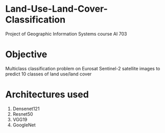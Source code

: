 # Land-Use-Land-Cover-Classification
Project of Geographic Information Systems course AI 703

# Objective
Multiclass classification problem on Eurosat Sentinel-2 satellite images to predict 10 classes of land use/land cover

# Architectures used

1. Densenet121
2. Resnet50
3. VGG19
4. GoogleNet
